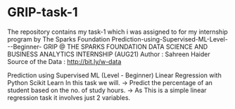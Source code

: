 # GRIP-task-1
The repository contains my task-1 which i was assigned to for my internship program by The Sparks Foundation
Prediction-using-Supervised-ML-Level---Beginner-
GRIP @ THE SPARKS FOUNDATION DATA SCIENCE AND BUSINESS ANALYTICS INTERNSHIP (AUG21)
Author : Sahreen Haider
Source of the Data : http://bit.ly/w-data

Prediction using Supervised ML (Level - Beginner) Linear Regression with Python Scikit Learn
In this task we will.
-> Predict the percentage of an student based on the no. of study hours.
-> As This is a simple linear regression task it involves just 2 variables.
